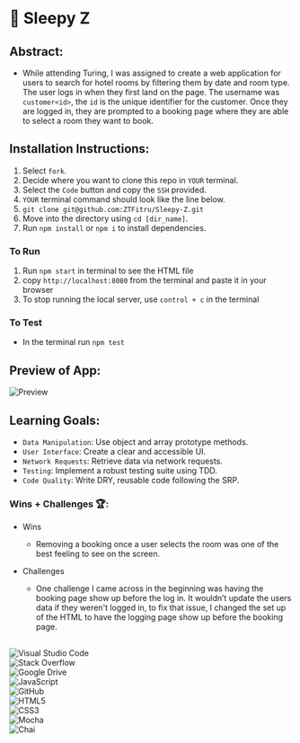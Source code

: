 # 🛌 Sleepy Z 

## Abstract:

- While attending Turing, I was assigned to create a web application for users to search for hotel rooms by filtering them by date and room type. The user logs in when they first land on the page. The username was `customer<id>`, the `id` is the unique identifier for the customer. Once they are logged in, they are prompted to a booking page where they are able to select a room they want to book. 

## Installation Instructions:

1. Select `fork`.
2. Decide where you want to clone this repo in `YOUR` terminal.
3. Select the `Code` button and copy the `SSH` provided.
4. `YOUR` terminal command should look like the line below.
5. `git clone git@github.com:ZTFitru/Sleepy-Z.git`
6. Move into the directory using `cd [dir_name]`.
7. Run `npm install` or `npm i` to install dependencies.

### To Run
1. Run `npm start` in terminal to see the HTML file
2. copy `http://localhost:8080` from the terminal and paste it in your browser
3. To stop running the local server, use `control + c` in the terminal

### To Test
- In the terminal run `npm test`

## Preview of App:

![Preview](src/images/sleepyZhotel-gif.gif)


## Learning Goals:

- `Data Manipulation`: Use object and array prototype methods.
- `User Interface`: Create a clear and accessible UI.
- `Network Requests`: Retrieve data via network requests.
- `Testing`: Implement a robust testing suite using TDD.
- `Code Quality`: Write DRY, reusable code following the SRP.


### Wins + Challenges 🏆:
- Wins
  - Removing a booking once a user selects the room was one of the best feeling to see on the screen.

- Challenges
  - One challenge I came across in the beginning was having the booking page show up before the log in. It wouldn’t update the users data if they weren't logged in, to fix that issue, I changed the set up of the HTML      to have the logging page show up before the booking page. 

##
![Visual Studio Code](https://img.shields.io/badge/Visual%20Studio%20Code-0078d7.svg?style=for-the-badge&logo=visual-studio-code&logoColor=white)
<br>
![Stack Overflow](https://img.shields.io/badge/-Stackoverflow-FE7A16?style=for-the-badge&logo=stack-overflow&logoColor=white)
<br>
![Google Drive](https://img.shields.io/badge/Google%20Drive-4285F4?style=for-the-badge&logo=googledrive&logoColor=white)
<br>
![JavaScript](https://img.shields.io/badge/javascript-%23323330.svg?style=for-the-badge&logo=javascript&logoColor=%23F7DF1E)
<br>
![GitHub](https://img.shields.io/badge/github-%23121011.svg?style=for-the-badge&logo=github&logoColor=white)
<br>
![HTML5](https://img.shields.io/badge/html5-%23E34F26.svg?style=for-the-badge&logo=html5&logoColor=white)
<br>
![CSS3](https://img.shields.io/badge/css3-%231572B6.svg?style=for-the-badge&logo=css3&logoColor=white)
<br>
![Mocha](https://img.shields.io/badge/Mocha-8D6748.svg?style=for-the-badge&logo=Mocha&logoColor=white)
<br>
![Chai](https://img.shields.io/badge/Chai-A30701.svg?style=for-the-badge&logo=Chai&logoColor=white)
